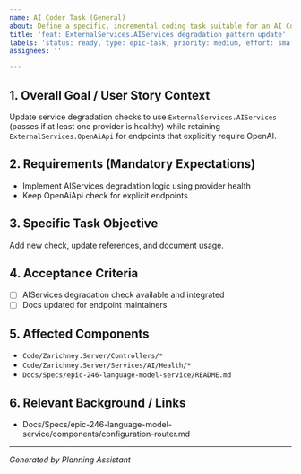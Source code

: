 ```yaml
---
name: AI Coder Task (General)
about: Define a specific, incremental coding task suitable for an AI Coder agent.
title: 'feat: ExternalServices.AIServices degradation pattern update'
labels: 'status: ready, type: epic-task, priority: medium, effort: small, component: api, epic: language-model-service-v2'
assignees: ''

---
```


## 1. Overall Goal / User Story Context

Update service degradation checks to use `ExternalServices.AIServices` (passes if at least one provider is healthy) while retaining `ExternalServices.OpenAiApi` for endpoints that explicitly require OpenAI.

## 2. Requirements (Mandatory Expectations)

- Implement AIServices degradation logic using provider health
- Keep OpenAiApi check for explicit endpoints

## 3. Specific Task Objective

Add new check, update references, and document usage.

## 4. Acceptance Criteria

- [ ] AIServices degradation check available and integrated
- [ ] Docs updated for endpoint maintainers

## 5. Affected Components

- `Code/Zarichney.Server/Controllers/*`
- `Code/Zarichney.Server/Services/AI/Health/*`
- `Docs/Specs/epic-246-language-model-service/README.md`

## 6. Relevant Background / Links

- Docs/Specs/epic-246-language-model-service/components/configuration-router.md

---
*Generated by Planning Assistant*

